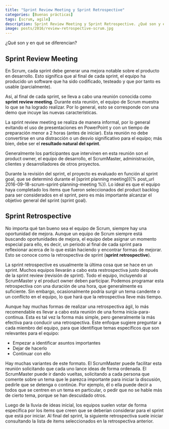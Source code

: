 ```yaml
---
title: "Sprint Review Meeting y Sprint Retrospective"
categories: [Buenas prácticas]
tags: [scrum, agile]
description: Sprint Review Meeting y Sprint Retrospective. ¿Qué son y en qué se diferencian?
image: posts/2016/review-retrospective-scrum.jpg
---
```


¿Qué son y en qué se diferencian?

Sprint Review Meeting
---------------------

En Scrum, cada sprint debe generar una mejora notable sobre el producto en desarrollo. Esto significa que al final de cada sprint, el equipo ha producido un software que ha sido codificado, testeado y que por tanto es usable (parcialmente).

Así, al final de cada sprint, se lleva a cabo una reunión conocida como **sprint review meeting**. Durante esta reunión, el equipo de Scrum muestra lo que se ha logrado realizar. Por lo general, esto se corresponde con una demo que incuye las nuevas características.

La sprint review meeting se realiza de manera informal, por lo general evitando el uso de presentaciones en PowerPoint y con un tiempo de preparación menor a 2 horas (antes de iniciar). Esta reunión no debe convertirse en una distracción o un desvío significativo para el equipo; más bien, debe ser el **resultado natural del sprint**.

Generalmente los participantes que intervinen en esta reunión son el product owner, el equipo de desarrollo, el ScrumMaster, administración, clientes y desarrolladores de otros proyectos.

Durante la revisión del sprint, el proyecto es evaluado en función al sprint goal, que se determinó durante el [sprint planning meeting]({% post_url 2016-09-18-scrum-sprint-planning-meeting %}). 
Lo ideal es que el equipo haya completado los items que fueron seleccionados del product backlog para ser considerados en el sprint, pero es más importante alcanzar el objetivo general del sprint (sprint goal).

Sprint Retrospective
--------------------

No importa qué tan bueno sea el equipo de Scrum, siempre hay una oportunidad de mejora. 
Aunque un equipo de Scrum siempre está buscando oportunidades de mejora, el equipo debe asignar un momento especial para ello, es decir, un periodo al final de cada sprint para reflexionar acerca de lo que están haciendo y encontrar formas de mejorar. Esto se conoce como la retrospectiva de sprint (**sprint retrospective**).

La sprint retrospective es usualmente la última cosa que se hace en un sprint. Muchos equipos llevarán a cabo esta restrospectiva justo después de la sprint review (revisión de sprint). Todo el equipo, incluyendo al ScrumMaster y el product owner deben participar. Podemos programar esta retrospectiva con una duración de una hora, que generalmente es suficiente. Sin embargo, ocasionalmente podría surgir un tema candente o un conflicto en el equipo, lo que hará que la retrospectiva lleve más tiempo.

Aunque hay muchas formas de realizar una retrospectiva ágil, lo más recomendable es llevar a cabo esta reunión de una forma inicia-para-continua. Esta es tal vez la forma más simple, pero generalmente la más efectiva para conducir una retrospectiva. Este enfoque sugiere preguntar a cada miembro del equipo, para que identifique temas específicos que son relevantes para el equipo:

- Empezar a identificar asuntos importantes
- Dejar de hacerlo
- Continuar con ello

Hay muchas variantes de este formato. El ScrumMaster puede facilitar esta reunión solicitando que cada uno lance ideas de forma ordenada. El ScrumMaster puede ir dando vueltas, solicitando a cada persona que comente sobre un tema que le parezca importante para iniciar la discusión, pedirle que se detenga o continúe. Por ejemplo, él o ella puede decir a todos que se centren en un tema en particular, o pedir que no se hable más de cierto tema, porque se han descuidado otros.

Luego de la lluvia de ideas inicial, los equipos suelen votar de forma específica por los items que creen que se deberían considerar para el sprint que está por iniciar. 
Al final del sprint, la siguiente retrospectiva suele iniciar consultando la lista de items seleccionados en la retrospectiva anterior.

